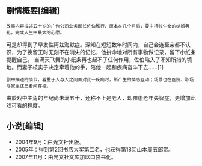 ## 剧情概要[编辑]
    故事内容描述五十岁的广告公司业务部长佐伯雅行，原本在几个月后，要主持独生女的结婚典礼，完成人生中最大的心愿。
  可是却得到了早发性阿兹海默症。深知在短短数年时间内，自己会连至亲都不认识，为了挽留无时无刻不在消失的记忆，他拚命地对所有事物做记录，留下小纸条提醒自己。
  当满天飞舞的小纸条再也起不了任何作用，佐伯陷入了不知所措的境地。而妻子枝实子决定牵着他的手，陪他一起和疾病奋斗下去……[1]

    剧中描述的情节，着重于人与人之间面对此一疾病时，所产生的情感互动；场景也在医院、职场与家里这三者间穿梭。
  由於戏中主角的年纪尚未满五十，还称不上是老人，却罹患老年失智症，更增加此戏可看的程度。

## 小说[编辑]
- 2004年9月：由光文社出版。
- 2005年：得到第2回书店大奖第二名，也获得第18回山本周五郎赏。
- 2007年11月：由光文社文库加以口袋书化。